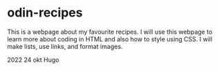# odin-recipes
This is a webpage about my favourite recipes.
I will use this webpage to learn more about coding in HTML and also how to style using CSS.
I will make lists, use links, and format images.

2022 24 okt
Hugo